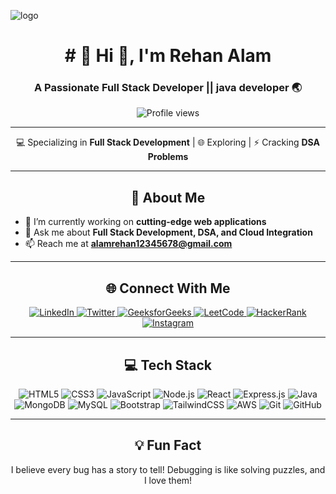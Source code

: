 ![logo](https://github.com/Ashutosh-PMishra/Ashutosh-PMishra/blob/main/Github%20Banner.png)
<h1 align="center"># 💫 Hi 👋, I'm Rehan Alam</h1>
<h3 align="center">A Passionate Full Stack Developer  || java developer 🌏</h3>

<p align="center">
  <img src="https://komarev.com/ghpvc/?username=mohmadalamansari&label=Profile%20views&color=blue&style=flat-square" alt="Profile views" />
</p>

---

<p align="center">
  💻 Specializing in <strong>Full Stack Development</strong> | 🌐 Exploring | ⚡ Cracking <strong>DSA Problems</strong>
</p>

---

<h2 align="center">🚀 About Me</h2>

- 🔭 I’m currently working on **cutting-edge web applications**  
- 💬 Ask me about **Full Stack Development, DSA, and Cloud Integration**  
- 📫 Reach me at **alamrehan12345678@gmail.com**

---

<h2 align="center">🌐 Connect With Me</h2>
<p align="center">
  <a href="https://linkedin.com/in/rehanalam786" target="_blank">
    <img src="https://img.shields.io/badge/-LinkedIn-blue?style=for-the-badge&logo=linkedin" alt="LinkedIn" />
  </a>
  <a href="https://twitter.com/mohmadalamrehan" target="_blank">
    <img src="https://img.shields.io/badge/-Twitter-1DA1F2?style=for-the-badge&logo=twitter&logoColor=white" alt="Twitter" />
  </a>
  <a href="https://auth.geeksforgeeks.org/user/mohmadalam/profile" target="_blank">
    <img src="https://img.shields.io/badge/-GeeksforGeeks-00C853?style=for-the-badge&logo=geeksforgeeks" alt="GeeksforGeeks" />
  </a>
  <a href="https://leetcode.com/alamrehan/" target="_blank">
    <img src="https://img.shields.io/badge/-LeetCode-orange?style=for-the-badge&logo=leetcode" alt="LeetCode" />
  </a>
  <a href="https://www.hackerrank.com/alamrehan1234561" target="_blank">
    <img src="https://img.shields.io/badge/-HackerRank-darkgreen?style=for-the-badge&logo=hackerrank" alt="HackerRank" />
  </a>
  <a href="https://instagram.com/mohmad_rehan_alam" target="_blank">
    <img src="https://img.shields.io/badge/-Instagram-E4405F?style=for-the-badge&logo=instagram&logoColor=white" alt="Instagram" />
  </a>
</p>

---

<h2 align="center">💻 Tech Stack</h2>
<p align="center">
  <img src="https://img.shields.io/badge/-HTML5-orange?style=flat-square&logo=html5&logoColor=white" alt="HTML5" />
  <img src="https://img.shields.io/badge/-CSS3-blue?style=flat-square&logo=css3&logoColor=white" alt="CSS3" />
  <img src="https://img.shields.io/badge/-JavaScript-yellow?style=flat-square&logo=javascript&logoColor=white" alt="JavaScript" />
  <img src="https://img.shields.io/badge/-Node.js-green?style=flat-square&logo=node.js&logoColor=white" alt="Node.js" />
  <img src="https://img.shields.io/badge/-React-blue?style=flat-square&logo=react&logoColor=white" alt="React" />
  <img src="https://img.shields.io/badge/-Express.js-black?style=flat-square&logo=express&logoColor=white" alt="Express.js" />
  <img src="https://img.shields.io/badge/-Java-orange?style=flat-square&logo=java&logoColor=white" alt="Java" />
  <img src="https://img.shields.io/badge/-MongoDB-green?style=flat-square&logo=mongodb&logoColor=white" alt="MongoDB" />
  <img src="https://img.shields.io/badge/-MySQL-blue?style=flat-square&logo=mysql&logoColor=white" alt="MySQL" />
  <img src="https://img.shields.io/badge/-Bootstrap-purple?style=flat-square&logo=bootstrap&logoColor=white" alt="Bootstrap" />
  <img src="https://img.shields.io/badge/-TailwindCSS-blue?style=flat-square&logo=tailwindcss&logoColor=white" alt="TailwindCSS" />
  <img src="https://img.shields.io/badge/-AWS-orange?style=flat-square&logo=amazonaws&logoColor=white" alt="AWS" />
  <img src="https://img.shields.io/badge/-Git-red?style=flat-square&logo=git&logoColor=white" alt="Git" />
  <img src="https://img.shields.io/badge/-GitHub-black?style=flat-square&logo=github&logoColor=white" alt="GitHub" />
</p>

---


<h2 align="center">💡 Fun Fact</h2>
<p align="center">
  I believe every bug has a story to tell! Debugging is like solving puzzles, and I love them!
</p>
